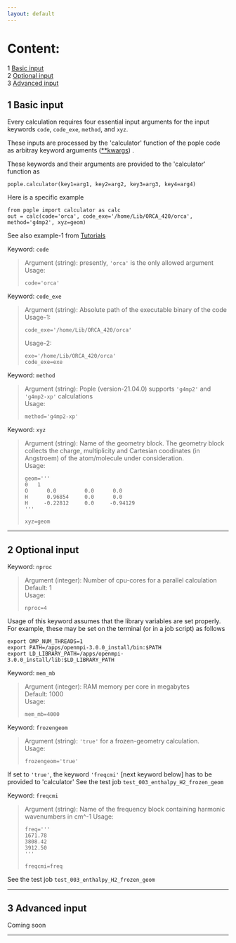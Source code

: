 ```yaml
---
layout: default
---
```


# Content:
1 [Basic input](#1-basic-input)  
2 [Optional input](#2-optional-input)  
3 [Advanced input](#3-advanced-input)  

   

## 1 Basic input

Every calculation requires four essential input arguments for the input keywords  `code`, `code_exe`, `method`, and `xyz`. 

These inputs are processed by the 'calculator' function of the pople code as arbitray keyword arguments ([\*\*kwargs](https://www.w3schools.com/python/gloss_python_function_arbitrary_keyword_arguments.asp)) .

These keywords and their arguments are provided to the 'calculator' function as 
```
pople.calculator(key1=arg1, key2=arg2, key3=arg3, key4=arg4)
```

Here is a specific example
```
from pople import calculator as calc
out = calc(code='orca', code_exe='/home/Lib/ORCA_420/orca', method='g4mp2', xyz=geom)
```

See also example-1 from [Tutorials](https://moldis-group.github.io/pople/tutorials.html#3-simple-calculation)


Keyword: `code`   
>Argument (string): presently, `'orca'` is the only allowed argument   
>Usage: 
>```  
>code='orca'  
>```     
 
Keyword: `code_exe`    
>Argument (string): Absolute path of the executable binary of the code    
>Usage-1:    
>```   
>code_exe='/home/Lib/ORCA_420/orca'   
>```   
> 
>Usage-2:    
>```   
>exe='/home/Lib/ORCA_420/orca'   
>code_exe=exe   
>```
    
Keyword: `method`    
>Argument (string): Pople (version-21.04.0) supports `'g4mp2'` and `'g4mp2-xp'` calculations   
>Usage:    
>```   
>method='g4mp2-xp'    
>```   
    
Keyword: `xyz`      
>Argument (string): Name of the geometry block. The geometry block collects the charge, multiplicity and Cartesian coodinates (in Angstroem) of the atom/molecule under consideration.      
>Usage:    
>```   
>geom='''  
>0   1   
>O      0.0         0.0      0.0   
>H      0.96854     0.0      0.0   
>H     -0.22812     0.0     -0.94129   
>'''   
>   
>xyz=geom   
>```    

* * *

## 2 Optional input

Keyword: `nproc`      
>Argument (integer): Number of cpu-cores for a parallel calculation    
>Default: 1    
>Usage:    
>```   
>nproc=4    
>```   
Usage of this keyword assumes that the library variables are set properly. For example, these may be set on the terminal (or in a job script) as follows
```
export OMP_NUM_THREADS=1
export PATH=/apps/openmpi-3.0.0_install/bin:$PATH
export LD_LIBRARY_PATH=/apps/openmpi-3.0.0_install/lib:$LD_LIBRARY_PATH
```

Keyword: `mem_mb`     
>Argument (integer): RAM memory per core in megabytes   
>Default: 1000   
>Usage:   
>```    
>mem_mb=4000   
>```   

Keyword: `frozengeom`    
>Argument (string): `'true'` for a frozen-geometry calculation.   
>Usage:    
>```   
>frozengeom='true'    
>```    
If set to `'true'`, the keyword `'freqcmi'` [next keyword below] has to be provided to 'calculator' 
See the test job `test_003_enthalpy_H2_frozen_geom`
    
Keyword: `freqcmi`      
>Argument (string): Name of the frequency block  containing harmonic wavenumbers in cm^-1 
>Usage:    
>```   
>freq='''     
>1671.78  
>3808.42   
>3912.50   
>'''   
>   
>freqcmi=freq   
>```  
See the test job `test_003_enthalpy_H2_frozen_geom`

* * *

## 3 Advanced input
Coming soon

* * *

